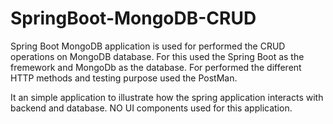 # SpringBoot-MongoDB-CRUD 
  Spring Boot MongoDB application is used for performed the CRUD operations on MongoDB database.
  For this used the Spring Boot as the fremework and MongoDb as the database. For performed the different HTTP methods and testing purpose used the PostMan.
  
  It an simple application to illustrate how the spring application interacts with backend and database.
  NO UI components used for this application.
  
